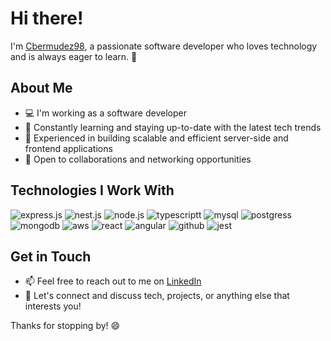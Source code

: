 # Hi there!

I'm [Cbermudez98](https://github.com/Cbermudez98), a passionate software developer who loves technology and is always eager to learn. 🚀

## About Me
- 💻 I'm working as a software developer
- 🌱 Constantly learning and staying up-to-date with the latest tech trends
- 🧰 Experienced in building scalable and efficient server-side and frontend applications
- 🤝 Open to collaborations and networking opportunities

## Technologies I Work With
![express.js](https://github.com/Cbermudez98/Cbermudez98/assets/54110212/9c200782-56bc-4ecb-95b6-c97abb008acc) ![nest.js](https://github.com/Cbermudez98/Cbermudez98/assets/54110212/f4c23049-1209-4aa1-b301-2cd80144b5cb) ![node.js](https://github.com/Cbermudez98/Cbermudez98/assets/54110212/fa97a5fd-86ae-4e0d-9ac6-4998882e2d6a) ![typescriptt](https://github.com/Cbermudez98/Cbermudez98/assets/54110212/88c15290-e5e3-4d89-8643-e21c08d66fc9) ![mysql](https://github.com/Cbermudez98/Cbermudez98/assets/54110212/15de2b0d-e6b4-4e0a-9f51-ee1307b265f1) ![postgress](https://github.com/Cbermudez98/Cbermudez98/assets/54110212/c119e431-d1ca-47cf-a5df-08e61df646b5) 
![mongodb](https://github.com/Cbermudez98/Cbermudez98/assets/54110212/a40e14fb-7cd6-4a6a-ba36-0316d100c256) ![aws](https://github.com/Cbermudez98/Cbermudez98/assets/54110212/b25550ea-77c9-420a-82f3-41a24b6ef1fa) ![react](https://github.com/Cbermudez98/Cbermudez98/assets/54110212/5799f75f-ea1a-446f-8f04-f80fea71490f) 
![angular](https://github.com/Cbermudez98/Cbermudez98/assets/54110212/36c21af7-ba7a-4da0-a887-a777bb69e3f5) ![github](https://github.com/Cbermudez98/Cbermudez98/assets/54110212/8510c6d7-f42b-4798-9db9-c31917a83686) ![jest](https://github.com/Cbermudez98/Cbermudez98/assets/54110212/b4d2a8bb-6739-44a7-89b4-34845699edec)











## Get in Touch
- 📫 Feel free to reach out to me on [LinkedIn](https://www.linkedin.com/in/cesar-bermudez-sierra/)
- 💬 Let's connect and discuss tech, projects, or anything else that interests you!

Thanks for stopping by! 😄

